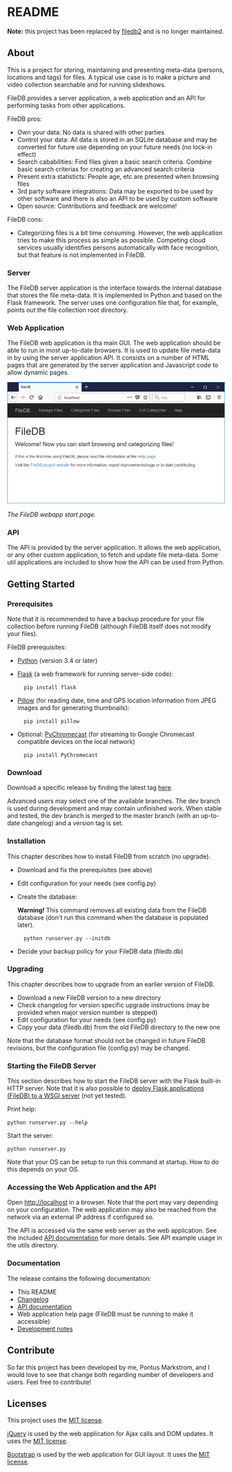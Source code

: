 # README #

**Note:** this project has been replaced by [filedb2](https://github.com/ponmar/filedb2) and is no longer maintained.

## About ##

This is a project for storing, maintaining and presenting meta-data (persons, locations and tags) for files. A typical use case is to make a picture and video collection searchable and for running slideshows.

FileDB provides a server application, a web application and an API for performing tasks from other applications.

FileDB pros:

* Own your data: No data is shared with other parties
* Control your data: All data is stored in an SQLite database and may be converted for future use depending on your future needs (no lock-in effect)
* Search cababilities: Find files given a basic search criteria. Combine basic search criterias for creating an advanced search criteria
* Present extra statisticts: People age, etc are presented when browsing files
* 3rd party software integrations: Data may be exported to be used by other software and there is also an API to be used by custom software
* Open source: Contributions and feedback are welcome!

FileDB cons:

* Categorizing files is a bit time consuming. However, the web application tries to make this process as simple as possible. Competing cloud services usually identifies persons automatically with face recognition, but that feature is not implemented in FileDB.

### Server ###

The FileDB server application is the interface towards the internal database that stores the file meta-data. It is implemented in Python and based on the Flask framework. The server uses one configuration file that, for example, points out the file collection root directory.

### Web Application ###

The FileDB web application is tha main GUI. The web application should be able to run in most up-to-date browsers. It is used to update file meta-data in by using the server application API. It consists on a number of HTML pages that are generated by the server application and Javascript code to allow dynamic pages.

![Webapp screenshot](images/filedb_webapp_screenshot.png)

*The FileDB webapp start page.*

### API ###

The API is provided by the server application. It allows the web application, or any other custom application, to fetch and update file meta-data. Some util applications are included to show how the API can be used from Python.

## Getting Started ##

### Prerequisites ###

Note that it is recommended to have a backup procedure for your file collection before running FileDB (although FileDB itself does not modify your files).

FileDB prerequisites:

- [Python](https://www.python.org/) (version 3.4 or later)
- [Flask](http://flask.pocoo.org/) (a web framework for running server-side code):

        pip install flask

- [Pillow](https://python-pillow.org/) (for reading date, time and GPS location information from JPEG images and for generating thumbnails):

        pip install pillow

- Optional: [PyChromecast](https://github.com/balloob/pychromecast) (for streaming to Google Chromecast compatible devices on the local network)

        pip install PyChromecast

### Download ###

Download a specific release by finding the latest tag [here](https://bitbucket.org/pontusmarkstrom/filedb/downloads/?tab=tags).

Advanced users may select one of the available branches. The dev branch is used during development and may contain unfinished work. When stable and tested, the dev branch is merged to the master branch (with an up-to-date changelog) and a version tag is set.  

### Installation ###

This chapter describes how to install FileDB from scratch (no upgrade).

- Download and fix the prerequisites (see above)
- Edit configuration for your needs (see config.py)
- Create the database:

  **Warning!** This command removes all existing data from the FileDB database (don't run this command when the database is populated later).

        python runserver.py --initdb

- Decide your backup policy for your FileDB data (filedb.db)

### Upgrading ###

This chapter describes how to upgrade from an earlier version of FileDB.

- Download a new FileDB version to a new directory
- Check changelog for version specific upgrade instructions (may be provided when major version number is stepped)
- Edit configuration for your needs (see config.py)
- Copy your data (filedb.db) from the old FileDB directory to the new one

Note that the database format should not be changed in future FileDB revisions, but the configuration file (config.py) may be changed.

### Starting the FileDB Server ###

This section describes how to start the FileDB server with the Flask built-in HTTP server. Note that it is also possible to [deploy Flask applications (FileDB) to a WSGI server](http://flask.pocoo.org/docs/0.12/deploying/#deployment) (not yet tested).

Print help:

    python runserver.py --help

Start the server:

    python runserver.py

Note that your OS can be setup to run this command at startup. How to do this depends on your OS.

### Accessing the Web Application and the API ###

Open [http://localhost](http://localhost) in a browser. Note that the port may vary depending on your configuration. The web application may also be reached from the network via an external IP address if configured so.

The API is accessed via the same web server as the web application. See the included [API documentation](API.html) for more details. See API example usage in the utils directory.

### Documentation ###

The release contains the following documentation:

* This README
* [Changelog](CHANGES.html)
* [API documentation](API.html)
* Web application help page (FileDB must be running to make it accessible)
* [Development notes](DESIGN.txt)

## Contribute ##

So far this project has been developed by me, Pontus Markstrom, and I would love to see that change both regarding number of developers and users. Feel free to contribute!

## Licenses ##

This project uses the [MIT license](LICENSE.txt).

[jQuery](http://jquery.com/) is used by the web application for Ajax calls and DOM updates. It uses the [MIT license](https://jquery.org/license/).

[Bootstrap](http://getbootstrap.com) is used by the web application for GUI layout. It uses the [MIT license](https://v4-alpha.getbootstrap.com/about/license/).

